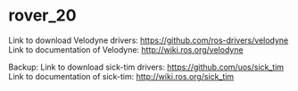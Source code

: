 # rover_20

Link to download Velodyne drivers: https://github.com/ros-drivers/velodyne
Link to documentation of Velodyne: http://wiki.ros.org/velodyne

Backup:
Link to download sick-tim drivers: https://github.com/uos/sick_tim 
Link to documentation of sick-tim: http://wiki.ros.org/sick_tim
